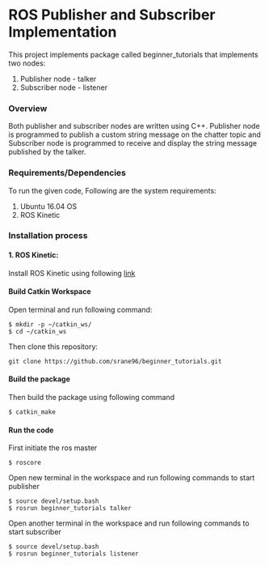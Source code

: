 # ROS Publisher and Subscriber Implementation
This project implements package called beginner_tutorials that implements two nodes:
1. Publisher node - talker
2. Subscriber node - listener

### Overview
Both publisher and subscriber nodes are written using C++. Publisher node is programmed
to publish a custom string message on the chatter topic and Subscriber node is
programmed to receive and display the string message published by the talker.

### Requirements/Dependencies
To run the given code, Following are the system requirements:
1. Ubuntu 16.04 OS
2. ROS Kinetic

### Installation process
#### 1. ROS Kinetic:
Install ROS Kinetic using following [link](http://wiki.ros.org/ROS/Tutorials/InstallingandConfiguringROSEnvironment)

#### Build Catkin Workspace
Open terminal and run following command:
```
$ mkdir -p ~/catkin_ws/
$ cd ~/catkin_ws
```
Then clone this repository:
```
git clone https://github.com/srane96/beginner_tutorials.git
```
#### Build the package
Then build the package using following command
```
$ catkin_make
```

#### Run the code
First initiate the ros master
```
$ roscore
```
Open new terminal in the workspace and run following commands to start publisher
```
$ source devel/setup.bash
$ rosrun beginner_tutorials talker
```
Open another terminal in the workspace and run following commands to start subscriber
```
$ source devel/setup.bash
$ rosrun beginner_tutorials listener
```
